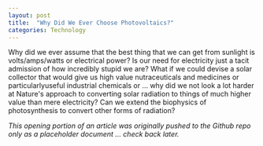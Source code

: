 ```yaml
---
layout: post
title:  "Why Did We Ever Choose Photovoltaics?"
categories: Technology
---
```


Why did we ever assume that the best thing that we can get from sunlight is volts/amps/watts or electrical power? Is our need for electricity just a tacit admission of how incredibly stupid we are? What if we could devise a solar collector that would give us high value nutraceuticals and medicines or particularlyuseful industrial chemicals or ... why did we not look a lot harder at Nature's approach to converting solar radiation to things of much higher value than mere electricity? Can we extend the biophysics of photosynthesis to convert other forms of radiation?  

*This opening portion of an article was originally pushed to the Github repo only as a placeholder document ... check back later.*